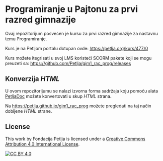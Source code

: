 # Programiranje u Pajtonu za prvi razred gimnazije

Ovaj repozitorijum posvećen je kursu za prvi razred gimnazije za nastavnu temu Programiranje. 

Kurs je na Petljom portalu dotupan ovde: https://petlja.org/kurs/477/0

Kurs možete itegrisati u svoj LMS koristeći SCORM pakete koji se mogu preuzeti sa: https://github.com/Petlja/gim1_rac_prog/releases

## Konverzija *HTML*

U ovom repozitorijumu se nalazi izvorna forma sadržaja koju pomoću alata [PetljaDoc](https://github.com/Petlja/PetljaDoc) možete konvertovati u skup *HTML* strana.

Na https://petlja.github.io/gim1_rac_prog možete pregledati na taj način dobijene *HTML* strane.

## License

This work by Fondacija Petlja is licensed under a
[Creative Commons Attribution 4.0 International License][cc-by].

[![CC BY 4.0][cc-by-image]][cc-by]

[cc-by]: http://creativecommons.org/licenses/by/4.0/
[cc-by-image]: https://i.creativecommons.org/l/by/4.0/88x31.png

